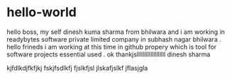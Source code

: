 # hello-world
hello boss, 
my self dinesh kuma sharma from bhilwara and i am working in readybytes software private limited company in subhash nagar bhilwara .
hello frineds i am working at this time in github propery which is tool for software projects essential used . ok thankjslllllllllllllllllll
dinesh sharma 

kjfdlkdjfkfjkj
fskjfsdlkfj
fjslkfjsl
jlskafjslkf
jflasjgla
